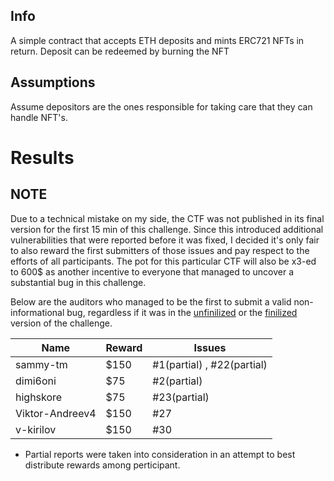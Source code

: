 ## Info
A simple contract that accepts ETH deposits and mints ERC721 NFTs in return. Deposit can be redeemed by burning the NFT

## Assumptions
Assume depositors are the ones responsible for taking care that they can handle NFT's.

# Results

## NOTE

Due to a technical mistake on my side, the CTF was not published in its final version for the first 15 min of this challenge. Since this introduced additional vulnerabilities that were reported before it was fixed, I decided it's only fair to also reward the first submitters of those issues and pay respect to the efforts of all participants. The pot for this particular CTF will also be x3-ed to 600$ as another incentive to everyone that managed to uncover a substantial bug in this challenge.

Below are the auditors who managed to be the first to submit a valid non-informational bug, regardless if it was in the [unfinilized](https://github.com/Egis-Security/CTF_Challenge/blob/e5fa79951e1b20c90d68d1cf071ccca81b51ea38/b0g0_ctf/BuggyNFTVault.sol) or the [finilized](https://github.com/Egis-Security/CTF_Challenge/blob/26b1cc25ac00177207ec25ab8ccc0a47ee8a26de/b0g0_ctf/BuggyNFTVault.sol) version of the challenge.



| Name | Reward | Issues |
|----------|----------|----------|
| sammy-tm | $150 | #1(partial) , #22(partial) |
| dimi6oni | $75 | #2(partial)|
| highskore | $75 | #23(partial) |
| Viktor-Andreev4 | $150 | #27 |
| v-kirilov | $150 | #30 |

* Partial reports were taken into consideration in an attempt to best distribute rewards among perticipant.
